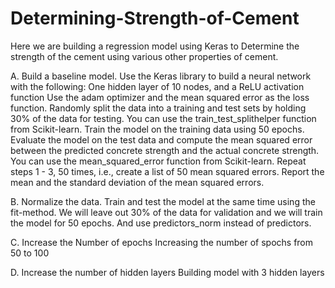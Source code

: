 # Determining-Strength-of-Cement

Here we are building a regression model using  Keras to Determine the strength of the cement using various other properties of cement.


A. Build a baseline model. Use the Keras library to build a neural network with the following:
One hidden layer of 10 nodes, and a ReLU activation function
Use the adam optimizer and the mean squared error as the loss function.
Randomly split the data into a training and test sets by holding 30% of the data for testing. You can use the train_test_splithelper function from Scikit-learn.
Train the model on the training data using 50 epochs.
Evaluate the model on the test data and compute the mean squared error between the predicted concrete strength and the actual concrete strength. You can use the mean_squared_error function from Scikit-learn.
Repeat steps 1 - 3, 50 times, i.e., create a list of 50 mean squared errors.
Report the mean and the standard deviation of the mean squared errors.

B. Normalize the data. 
Train and test the model at the same time using the fit-method. We will leave out 30% of the data for validation and we will train the model for 50 epochs. And use predictors_norm instead of predictors.

C. Increase the Number of epochs 
Increasing the number of spochs from 50 to 100

D. Increase the number of hidden layers
Building model with 3 hidden layers

